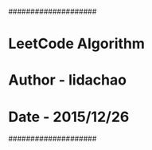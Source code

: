 ####################
# LeetCode Algorithm
# Author - lidachao
# Date - 2015/12/26
####################
